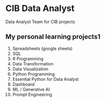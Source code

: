 # CIB  Data Analyst
Data Analyst Team for CIB  projects

## My personal learning projects1 

1. Spreadsheets (google sheets)
2. SQL
3. R Programming
4. Data Transformation
5. Data Visualization
6. Python Programming
7. Essential Python for Data Analyst
8. Dashboard
9. ML / Generative AI
10. Prompt Engineering
